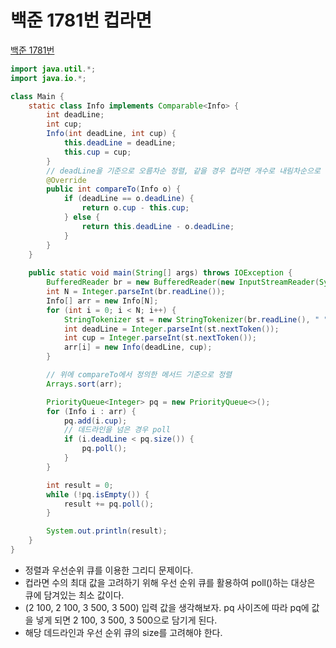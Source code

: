 # 백준 1781번 컵라면
[백준 1781번](https://www.acmicpc.net/problem/1781)
```java
import java.util.*;
import java.io.*;

class Main {
    static class Info implements Comparable<Info> {
        int deadLine;
        int cup;
        Info(int deadLine, int cup) {
            this.deadLine = deadLine;
            this.cup = cup;
        }
        // deadLine을 기준으로 오름차순 정렬, 같을 경우 컵라면 개수로 내림차순으로 정렬
        @Override
        public int compareTo(Info o) {
            if (deadLine == o.deadLine) {
                return o.cup - this.cup;
            } else {
                return this.deadLine - o.deadLine;
            }
        }
    }
    
    public static void main(String[] args) throws IOException {
        BufferedReader br = new BufferedReader(new InputStreamReader(System.in));
        int N = Integer.parseInt(br.readLine());
        Info[] arr = new Info[N];
        for (int i = 0; i < N; i++) {
            StringTokenizer st = new StringTokenizer(br.readLine(), " ");
            int deadLine = Integer.parseInt(st.nextToken());
            int cup = Integer.parseInt(st.nextToken());
            arr[i] = new Info(deadLine, cup);
        }

        // 위에 compareTo에서 정의한 메서드 기준으로 정렬
        Arrays.sort(arr);

        PriorityQueue<Integer> pq = new PriorityQueue<>();
        for (Info i : arr) {
            pq.add(i.cup);
            // 데드라인을 넘은 경우 poll
            if (i.deadLine < pq.size()) {
                pq.poll();
            }
        }

        int result = 0;
        while (!pq.isEmpty()) {
            result += pq.poll();
        }

        System.out.println(result);
    }
}
```
* 정렬과 우선순위 큐를 이용한 그리디 문제이다.
* 컵라면 수의 최대 값을 고려하기 위해 우선 순위 큐를 활용하여 poll()하는 대상은 큐에 담겨있는 최소 값이다.
* (2 100, 2 100, 3 500, 3 500) 입력 값을 생각해보자. pq 사이즈에 따라 pq에 값을 넣게 되면 2 100, 3 500, 3 500으로 담기게 된다.
* 해당 데드라인과 우선 순위 큐의 size를 고려해야 한다.